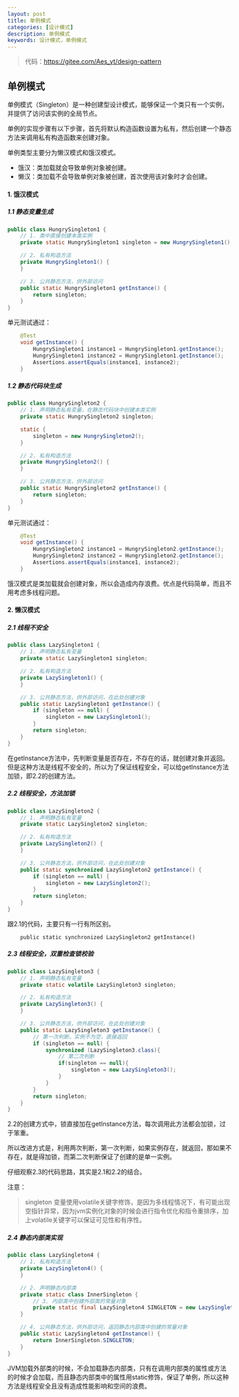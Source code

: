 ```yaml
---
layout: post
title: 单例模式
categories: [设计模式]
description: 单例模式
keywords: 设计模式，单例模式
---
```


> 代码：<https://gitee.com/Aes_yt/design-pattern>

## 单例模式

单例模式（Singleton）是一种创建型设计模式，能够保证一个类只有一个实例，并提供了访问该实例的全局节点。

单例的实现步骤有以下步骤，首先将默认构造函数设置为私有，然后创建一个静态方法来调用私有构造函数来创建对象。

单例类型主要分为懒汉模式和饿汉模式。

- 饿汉：类加载就会导致单例对象被创建。
- 懒汉：类加载不会导致单例对象被创建，首次使用该对象时才会创建。

#### 1. 饿汉模式

##### 1.1 静态变量生成

```` java
public class HungrySingleton1 {
    // 1. 类中直接创建本类实例
    private static HungrySingleton1 singleton = new HungrySingleton1();

    // 2. 私有构造方法
    private HungrySingleton1() {
    }

    // 3. 公共静态方法，供外部访问
    public static HungrySingleton1 getInstance() {
        return singleton;
    }
}
````

单元测试通过：

```` java
    @Test
    void getInstance() {
        HungrySingleton1 instance1 = HungrySingleton1.getInstance();
        HungrySingleton1 instance2 = HungrySingleton1.getInstance();
        Assertions.assertEquals(instance1, instance2);
    }
````

##### 1.2 静态代码块生成

```` java
public class HungrySingleton2 {
    // 1. 声明静态私有变量，在静态代码块中创建本类实例
    private static HungrySingleton2 singleton;

    static {
        singleton = new HungrySingleton2();
    }

    // 2. 私有构造方法
    private HungrySingleton2() {
    }

    // 3. 公共静态方法，供外部访问
    public static HungrySingleton2 getInstance() {
        return singleton;
    }
}
````

单元测试通过：

```` java
    @Test
    void getInstance() {
        HungrySingleton2 instance1 = HungrySingleton2.getInstance();
        HungrySingleton2 instance2 = HungrySingleton2.getInstance();
        Assertions.assertEquals(instance1, instance2);
    }
````

饿汉模式是类加载就会创建对象，所以会造成内存浪费。优点是代码简单，而且不用考虑多线程问题。

#### 2. 懒汉模式

##### 2.1 线程不安全

```` java
public class LazySingleton1 {
    // 1. 声明静态私有变量
    private static LazySingleton1 singleton;

    // 2. 私有构造方法
    private LazySingleton1() {
    }

    // 3. 公共静态方法，供外部访问，在此处创建对象
    public static LazySingleton1 getInstance() {
        if (singleton == null) {
            singleton = new LazySingleton1();
        }
        return singleton;
    }
}
````

在getInstance方法中，先判断变量是否存在，不存在的话，就创建对象并返回。但是这种方法是线程不安全的，所以为了保证线程安全，可以给getInstance方法加锁，即2.2的创建方法。

##### 2.2 线程安全，方法加锁

```` java
public class LazySingleton2 {
    // 1. 声明静态私有变量
    private static LazySingleton2 singleton;

    // 2. 私有构造方法
    private LazySingleton2() {
    }

    // 3. 公共静态方法，供外部访问，在此处创建对象
    public static synchronized LazySingleton2 getInstance() {
        if (singleton == null) {
            singleton = new LazySingleton2();
        }
        return singleton;
    }
}
````

跟2.1的代码，主要只有一行有所区别。

`    public static synchronized LazySingleton2 getInstance()`

##### 2.3 线程安全，双重检查锁校验

```` java
public class LazySingleton3 {
    // 1. 声明静态私有变量
    private static volatile LazySingleton3 singleton;

    // 2. 私有构造方法
    private LazySingleton3() {
    }

    // 3. 公共静态方法，供外部访问，在此处创建对象
    public static LazySingleton3 getInstance() {
        // 第一次判断，实例不为空，直接返回
        if (singleton == null) {
            synchronized (LazySingleton3.class){
                // 第二次判断
                if(singleton == null){
                    singleton = new LazySingleton3();
                }
            }
        }
        return singleton;
    }
}
````

2.2的创建方式中，锁直接加在getInstance方法，每次调用此方法都会加锁，过于笨重。

所以改进方式是，利用两次判断，第一次判断，如果实例存在，就返回，那如果不存在，就是得加锁，而第二次判断保证了创建的是单一实例。

仔细观察2.3的代码思路，其实是2.1和2.2的结合。

注意：

> singleton 变量使用volatile关键字修饰，是因为多线程情况下，有可能出现空指针异常，因为jvm实例化对象的时候会进行指令优化和指令重排序，加上volatile关键字可以保证可见性和有序性。

##### 2.4 静态内部类实现

```` java
public class LazySingleton4 {
    // 1. 私有构造方法
    private LazySingleton4() {
    }

    // 2. 声明静态内部类
    private static class InnerSingleton {
        // 3. 内部类中创建外部类的常量对象
        private static final LazySingleton4 SINGLETON = new LazySingleton4();
    }

    // 4. 公共静态方法，供外部访问，返回静态内部类中创建的常量对象
    public static LazySingleton4 getInstance() {
        return InnerSingleton.SINGLETON;
    }
}
````

JVM加载外部类的时候，不会加载静态内部类，只有在调用内部类的属性或方法的时候才会加载，而且静态内部类中的属性用static修饰，保证了单例，所以这种方法是线程安全且没有造成性能影响和空间的浪费。

